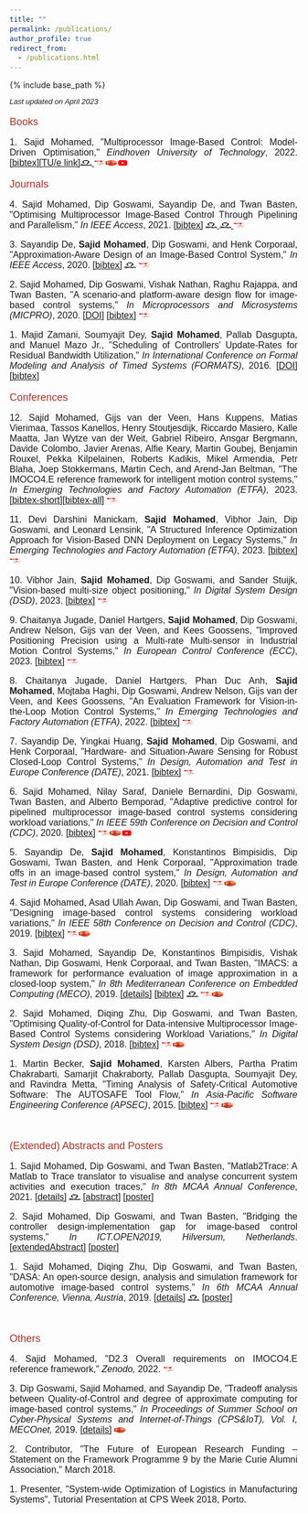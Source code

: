 ```yaml
---
title: ""
permalink: /publications/
author_profile: true
redirect_from:
  - /publications.html
---
```


{% include base_path %}

<style>
p { margin-bottom: 0px; }
</style>


<font face="helvetica" size="2">
<p><i>Last updated on April 2023</i></p></font>



<font face="helvetica" color="#A93226" size="4">
<p>Books</p></font>

<font face="helvetica" size="3">
<p align="justify">1. Sajid Mohamed, &quot;Multiprocessor Image-Based Control: Model-Driven Optimisation,&quot;<i> Eindhoven University of Technology</i>, 2022. <a href="http://sajid-mohamed.github.io/files/bib_mohamedThesis.txt" target="_blank">[bibtex]</a><a href="https://research.tue.nl/nl/publications/multiprocessor-image-based-control-model-driven-optimisation" target="_blank">[TU/e link]</a><a href="https://github.com/sajid-mohamed/sajidPhDThesis" target="_blank"><img src="/images/github.png" height="10" width="20"> </a><a href="https://research.tue.nl/files/236515930/20221220_Mohamed_hf.pdf" target="_blank"><img src="/images/download.png" height="10" width="20"></a><a href="https://sajid-mohamed.github.io/files/SajidDefense_v3.pptx" target="_blank"><img src="/images/slides.png" height="10" width="20"></a><a href="https://www.youtube.com/watch?v=4Dbdjvn1qYg&list=PL61W1vlC5HapfPasPOayRs2olsscjHRA3" target="_blank"><img src="/images/video.png" height="10" width="20"></a></p>
    
<font face="helvetica" color="#A93226" size="4">
<p>Journals</p></font>

<font face="helvetica" size="3">

<p align="justify">4. Sajid Mohamed, Dip Goswami, Sayandip De, and Twan Basten, &quot;Optimising Multiprocessor Image-Based Control Through Pipelining and Parallelism,&quot;<i> In IEEE Access</i>, 2021. <a href="http://sajid-mohamed.github.io/files/bib_mohamed2021access.txt" target="_blank">[bibtex]</a> <a href="https://github.com/sajid-mohamed/SPADeControlDesign" target="_blank"><img src="/images/github.png" height="10" width="20"> </a><a href="https://github.com/sajid-mohamed/imacs" target="_blank"><img src="/images/github.png" height="10" width="20"> </a><a href="https://doi.org/10.1109/ACCESS.2021.3103051" target="_blank"><img src="/images/download.png" height="10" width="20"></a></p>

<p align="justify">3. Sayandip De,<b> Sajid Mohamed</b>, Dip Goswami, and Henk Corporaal, &quot;Approximation-Aware Design of an Image-Based Control System,&quot; <i>In IEEE Access</i>, 2020. <a href="http://sajid-mohamed.github.io/files/bib_de2020access.txt" target="_blank">[bibtex]</a> <a href="https://github.com/sayandipde/approx_ibc" target="_blank"><img src="/images/github.png" height="10" width="20"></a> <a href="https://ieeexplore.ieee.org/stamp/stamp.jsp?tp=&arnumber=9189775" target="_blank"><img src="/images/download.png" height="10" width="20"></a></p>

<p align="justify">2. Sajid Mohamed, Dip Goswami, Vishak Nathan, Raghu Rajappa, and Twan Basten, &quot;A scenario-and platform-aware design flow for image-based control systems,&quot; <i>In Microprocessors and Microsystems (MICPRO)</i>, 2020. <a href="https://doi.org/10.1016/j.micpro.2020.103037" target="_blank">[DOI]</a> <a href="http://sajid-mohamed.github.io/files/bib_mohamed2020scenario.txt" target="_blank">[bibtex]</a> <a href="https://sajid-mohamed.github.io/files/103037preprint.pdf" target="_blank"><img src="/images/download.png" height="10" width="20"></a></p>

<p align="justify">1. Majid Zamani, Soumyajit Dey, <b>Sajid Mohamed</b>, Pallab Dasgupta, and Manuel Mazo Jr., &quot;Scheduling of Controllers' Update-Rates for Residual Bandwidth Utilization,&quot; <i>In International Conference on Formal Modeling and Analysis of Timed Systems (FORMATS)</i>, 2016. <a href="https://doi.org/10.1007/978-3-319-44878-7_6" target="_blank">[DOI]</a> <a href="http://sajid-mohamed.github.io/files/bib_formats.txt" target="_blank">[bibtex]</a></p>

<font face="helvetica" color="#A93226" size="4">
<p>Conferences</p></font>

<font face="helvetica" size="3">
<p align="justify">12. Sajid Mohamed, Gijs van der Veen, Hans Kuppens, Matias Vierimaa, Tassos Kanellos, Henry Stoutjesdijk, Riccardo Masiero, Kalle Maatta, Jan Wytze van der Weit, Gabriel Ribeiro, Ansgar Bergmann, Davide Colombo, Javier Arenas, Alfie Keary, Martin Goubej, Benjamin Rouxel, Pekka Kilpelainen,
Roberts Kadikis, Mikel Armendia, Petr Blaha, Joep Stokkermans, Martin Cech, and Arend-Jan Beltman, &quot;The IMOCO4.E reference framework for intelligent motion control systems,&quot; <i>In Emerging Technologies and Factory Automation (ETFA)</i>, 2023.  <a href="http://sajid-mohamed.github.io/files/bib_mohamed2023etfa.txt" target="_blank">[bibtex-short]</a><a href="http://sajid-mohamed.github.io/files/bib_imocoframework.txt" target="_blank">[bibtex-all]</a> <a href="https://sajid-mohamed.github.io/files/ETFA_2023.pdf" target="_blank"><img src="/images/download.png" height="10" width="20"></a></p>
  
<p align="justify">11. Devi Darshini Manickam, <b>Sajid Mohamed</b>, Vibhor Jain, Dip Goswami, and Leonard Lensink, &quot;A Structured Inference Optimization Approach for Vision-Based DNN Deployment on Legacy Systems,&quot; <i>In Emerging Technologies and Factory Automation (ETFA)</i>, 2023.  <a href="http://sajid-mohamed.github.io/files/bib_devi2023etfa.txt" target="_blank">[bibtex]</a> <a href="https://sajid-mohamed.github.io/files/DeviETFA_2023.pdf" target="_blank"><img src="/images/download.png" height="10" width="20"></a></p>
  
<p align="justify">10. Vibhor Jain, <b>Sajid Mohamed</b>, Dip Goswami, and Sander Stuijk, &quot;Vision-based multi-size object positioning,&quot; <i>In Digital System Design (DSD)</i>, 2023.  <a href="http://sajid-mohamed.github.io/files/bib_jain2023dsd.txt" target="_blank">[bibtex]</a> <a href=" https://sajid-mohamed.github.io/files/DSD_2023.pdf" target="_blank"><img src="/images/download.png" height="10" width="20"></a></p>

<p align="justify">9. Chaitanya Jugade, Daniel Hartgers, <b>Sajid Mohamed</b>, Dip Goswami, Andrew Nelson, Gijs van der Veen, and Kees Goossens, &quot;Improved Positioning Precision using a Multi-rate Multi-sensor in Industrial Motion Control Systems,&quot; <i>In European Control Conference (ECC)</i>, 2023.  <a href="http://sajid-mohamed.github.io/files/bib_jugade2023ecc.txt" target="_blank">[bibtex]</a> <a href="https://pure.tue.nl/ws/portalfiles/portal/298486773/ECC23_0118_FI.pdf" target="_blank"><img src="/images/download.png" height="10" width="20"></a></p>
  
<p align="justify">8. Chaitanya Jugade, Daniel Hartgers, Phan Duc Anh, <b>Sajid Mohamed</b>, Mojtaba Haghi, Dip Goswami, Andrew Nelson, Gijs van der Veen, and Kees Goossens, &quot;An Evaluation Framework for Vision-in-the-Loop Motion Control Systems,&quot; <i>In Emerging Technologies and Factory Automation (ETFA)</i>, 2022.  <a href="http://sajid-mohamed.github.io/files/bib_jugade2022etfa.txt" target="_blank">[bibtex]</a> <a href="https://sajid-mohamed.github.io/files/ETFA_2022.pdf" target="_blank"><img src="/images/download.png" height="10" width="20"></a></p>
    
<p align="justify">7. Sayandip De, Yingkai Huang, <b>Sajid Mohamed</b>, Dip Goswami, and Henk Corporaal, &quot;Hardware- and Situation-Aware Sensing for Robust
Closed-Loop Control Systems,&quot; <i>In Design, Automation and Test in Europe Conference (DATE)</i>, 2021.  <a href="http://sajid-mohamed.github.io/files/bib_de2021hardware.txt" target="_blank">[bibtex]</a> <a href="https://sajid-mohamed.github.io/files/DATE2021paper.pdf" target="_blank"><img src="/images/download.png" height="10" width="20"></a></p>

<p align="justify">6. Sajid Mohamed, Nilay Saraf, Daniele Bernardini, Dip Goswami, Twan Basten, and Alberto Bemporad, &quot;Adaptive predictive control for pipelined multiprocessor image-based control systems considering workload variations,&quot; <i>In IEEE 59th Conference on Decision and Control (CDC)</i>, 2020. <a href="http://sajid-mohamed.github.io/files/bib_mohamed2020adaptive.txt" target="_blank">[bibtex]</a> <a href="https://sajid-mohamed.github.io/files/2020CDCmohamed.pdf" target="_blank"><img src="/images/download.png" height="10" width="20"></a><a href="https://sajid-mohamed.github.io/files/CDC20SMohamedv2.pptx" target="_blank"><img src="/images/slides.png" height="10" width="20"></a><a href="https://youtu.be/q1OrkSAIabo" target="_blank"><img src="/images/video.png" height="10" width="20"></a></p>

<p align="justify">5. Sayandip De, <b>Sajid Mohamed</b>, Konstantinos Bimpisidis, Dip Goswami, Twan Basten, and Henk Corporaal, &quot;Approximation trade offs in an image-based control system,&quot; <i>In Design, Automation and Test in Europe Conference (DATE)</i>, 2020. <a href="http://sajid-mohamed.github.io/files/bib_de2020approximation.txt" target="_blank">[bibtex]</a> <a href="https://sajid-mohamed.github.io/files/DATE2020paper.pdf" target="_blank"><img src="/images/download.png" height="10" width="20"></a><a href="https://sajid-mohamed.github.io/files/DATE2020slides.pdf" target="_blank"><img src="/images/slides.png" height="10" width="20"></a></p>

<p align="justify">4. Sajid Mohamed, Asad Ullah Awan, Dip Goswami, and Twan Basten, &quot;Designing image-based control systems considering workload variations,&quot; <i>In IEEE 58th Conference on Decision and Control (CDC)</i>, 2019. <a href="http://sajid-mohamed.github.io/files/bib_mohamed2019designing.txt" target="_blank">[bibtex]</a> <a href="https://pure.tue.nl/ws/portalfiles/portal/144403064/CDC_cam_ready.pdf" target="_blank"><img src="/images/download.png" height="10" width="20"></a><a href="https://sajid-mohamed.github.io/files/CDC19SMohamed.pptx" target="_blank"><img src="/images/slides.png" height="10" width="20"></a></p>

<p align="justify">3. Sajid Mohamed, Sayandip De, Konstantinos Bimpisidis, Vishak Nathan, Dip Goswami, Henk Corporaal, and Twan Basten, &quot;IMACS: a framework for performance evaluation of image approximation in a closed-loop system,&quot; <i>In 8th Mediterranean Conference on Embedded Computing (MECO)</i>, 2019. <a href="https://sajid-mohamed.github.io/tools/imacs/">[details]</a> <a href="http://sajid-mohamed.github.io/files/bib_mohamed2019imacs.txt" target="_blank">[bibtex]</a> <a href="https://github.com/sajid-mohamed/imacs" target="_blank"><img src="/images/github.png" height="10" width="20"></a> <a href="https://pure.tue.nl/ws/portalfiles/portal/131905081/IMACS.pdf" target="_blank"><img src="/images/download.png" height="10" width="20"></a><a href="https://sajid-mohamed.github.io/files/IMACS_.pptx" target="_blank"><img src="/images/slides.png" height="10" width="20"></a></p>

<p align="justify">2. Sajid Mohamed, Diqing Zhu, Dip Goswami, and Twan Basten, &quot;Optimising Quality-of-Control for Data-intensive Multiprocessor Image-Based Control Systems considering Workload Variations,&quot; <i>In Digital System Design (DSD)</i>, 2018. <a href="http://sajid-mohamed.github.io/files/bib_mohamed2018optimising.txt" target="_blank">[bibtex]</a> <a href="https://pure.tue.nl/ws/portalfiles/portal/145692692/PID5432947.pdf" target="_blank"><img src="/images/download.png" height="10" width="20"></a><a href="https://sajid-mohamed.github.io/files/SPADe_DSD2018v2.pptx" target="_blank"><img src="/images/slides.png" height="10" width="20"></a></p>

<p align="justify">1. Martin Becker, <b>Sajid Mohamed</b>, Karsten Albers, Partha Pratim Chakrabarti, Samarjit Chakraborty, Pallab Dasgupta, Soumyajit Dey, and Ravindra Metta, &quot;Timing Analysis of Safety-Critical Automotive Software: The AUTOSAFE Tool Flow,&quot; <i> In Asia-Pacific Software Engineering Conference (APSEC)</i>, 2015. <a href="http://sajid-mohamed.github.io/files/bib_autosafe.txt">[bibtex]</a> <a href="http://sajid-mohamed.github.io/files/AUTOSAFE.pdf" target="_blank"><img src="/images/download.png" height="10" width="20"></a><a href="http://sajid-mohamed.github.io/files/AUTOSAFE_APSEC_2015.pptx" target="_blank"><img src="/images/slides.png" height="10" width="20"></a></p>

</font><br>

<font face="helvetica" color="#A93226" size="4">
<p>(Extended) Abstracts and Posters</p></font>


<font face="helvetica" size="3">
<p align="justify">1. Sajid Mohamed, Dip Goswami, and Twan Basten, &quot;Matlab2Trace: A Matlab to Trace translator to visualise and analyse concurrent system activities and execution traces,&quot; <i>In 8th MCAA Annual Conference</i>, 2021. <a href="https://research.tue.nl/en/publications/matlab2trace-a-matlab-to-trace-translator-to-visualise-and-analys" target="_blank">[details]</a> <a href="https://github.com/sajid-mohamed/Matlab2Trace" target="_blank"><img src="/images/github.png" height="10" width="20"></a> <a href="https://zenodo.org/record/4650066#.YQALmajiuUk" target="_blank">[abstract]</a> <a href="https://pure.tue.nl/ws/portalfiles/portal/169227475/matlab2tracePoster.pdf" target="_blank">[poster]</a></p>
  
<p align="justify">2. Sajid Mohamed, Dip Goswami, and Twan Basten, &quot;Bridging the controller design-implementation gap for image-based control systems,&quot; <i>In ICT.OPEN2019,  Hilversum, Netherlands</i>. <a href="https://pure.tue.nl/ws/portalfiles/portal/123479680/ICTOPEN2019_abstract_32_1_.pdf" target="_blank">[extendedAbstract]</a> <a href="https://pure.tue.nl/ws/portalfiles/portal/123479426/MohamedS_Poster2_ICTOPEN19.pdf" target="_blank">[poster]</a></p>

<p align="justify">1. Sajid Mohamed, Diqing Zhu, Dip Goswami, and Twan Basten, &quot;DASA: An open-source design, analysis and simulation framework for automotive image-based control systems,&quot; <i>In 6th MCAA Annual Conference, Vienna, Austria</i>, 2019. <a href="https://research.tue.nl/en/publications/dasa-an-open-source-design-analysis-and-simulation-framework-for-" target="_blank">[details]</a> <a href="https://github.com/sajid-mohamed/DASA" target="_blank"><img src="/images/github.png" height="10" width="20"></a> <a href="https://pure.tue.nl/ws/portalfiles/portal/123479221/MCAA_poster_Sajid.pdf" target="_blank">[poster]</a></p>

</font><br>



<font face="helvetica" color="#A93226" size="4">
<p>Others</p></font>


<font face="helvetica" size="3">

<p align="justify">4. Sajid Mohamed, &quot;D2.3 Overall requirements on IMOCO4.E reference framework,&quot; <i>Zenodo,</i> 2022. <a href="https://doi.org/10.5281/zenodo.7529264" target="_blank"><img src="/images/download.png" height="10" width="20"></a></p>
  
<p align="justify">3. Dip Goswami, Sajid Mohamed, and Sayandip De, &quot;Tradeoff analysis between Quality-of-Control and degree of approximate computing for image-based control systems,&quot; <i>In Proceedings of Summer School on Cyber-Physical Systems and Internet-of-Things (CPS&IoT), Vol. I, MECOnet,</i> 2019. <a href="https://www.researchgate.net/publication/333811037_Proceedings_of_CPSIoT2019_Cyber_Physical_Systems_and_Internet_of_Things" target="_blank">[details]</a> <a href="http://sajid-mohamed.github.io/files/CPSIoTTutorial.pptx" target="_blank"><img src="/images/slides.png" height="10" width="20"></a></p>

<p align="justify">2. Contributor, &quot;The Future of European Research Funding – Statement on the Framework Programme 9 by the Marie Curie Alumni Association,&quot; March 2018.</p>

<p align="justify">1. Presenter, &quot;System-wide Optimization of Logistics in Manufacturing Systems&quot;, Tutorial Presentation at CPS Week 2018, Porto.</p>
